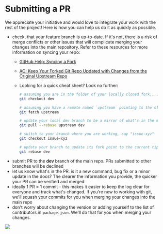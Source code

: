 # Submitting a PR

We appreciate your initiative and would love to integrate your work with the rest of the project! Here is how you can help us do it as quickly as possible.

- check, that your feature branch is up-to-date. If it's not, there is a risk of merge conflicts or other issues that will complicate merging your changes into the main repository. Refer to these resources for more information on syncing your repo:
  - [GitHub Help: Syncing a Fork](https://help.github.com/articles/syncing-a-fork/)
  - [AC: Keep Your Forked Git Repo Updated with Changes from the Original Upstream Repo](http://www.andrewconnell.com/blog/keep-your-forked-git-repo-updated-with-changes-from-the-original-upstream-repo)
  - Looking for a quick cheat sheet? Look no further:

    ```sh
    # assuming you are in the folder of your locally cloned fork....
    git checkout dev

    # assuming you have a remote named `upstream` pointing to the official **sp-dev-fx-controls-react** repo
    git fetch upstream

    # update your local dev branch to be a mirror of what's in the main repo
    git pull --rebase upstream dev

    # switch to your branch where you are working, say "issue-xyz"
    git checkout issue-xyz

    # update your branch to update its fork point to the current tip of dev & put your changes on top of it
    git rebase dev
    ```
- submit PR to the **dev** branch of the main repo. PRs submitted to other branches will be declined
- let us know what's in the PR: is it a new command, bug fix or a minor update in the docs? The clearer the information you provide, the quicker your PR can be verified and merged
- ideally 1 PR = 1 commit - this makes it easier to keep the log clear for everyone and track what's changed. If you're new to working with git, we'll squash your commits for you when merging your changes into the main repo
- don't worry about changing the version or adding yourself to the list of contributors in `package.json`. We'll do that for you when merging your changes.

![](https://telemetry.sharepointpnp.com/sp-dev-fx-controls-react/wiki/controls/guides/SubmittingPR)
